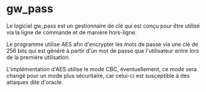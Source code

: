 # gw_pass
Le logiciel gw_pass est un gestionnaire de clé qui est conçu pour être utilisé via la ligne de commande et de manière hors-ligne. 

Le programme utilise AES afin d'encrypter les mots de passe via une clé de 256 bits qui est généré à partir d'un mot de passe que l'utilisateur entre lors de la première utilisation.

L'implémentation d'AES utilise le mode CBC, éventuellement, ce mode sera changé pour un mode plus sécuritaire, car celui-ci est susceptible à des attaques dite d'oracle.
